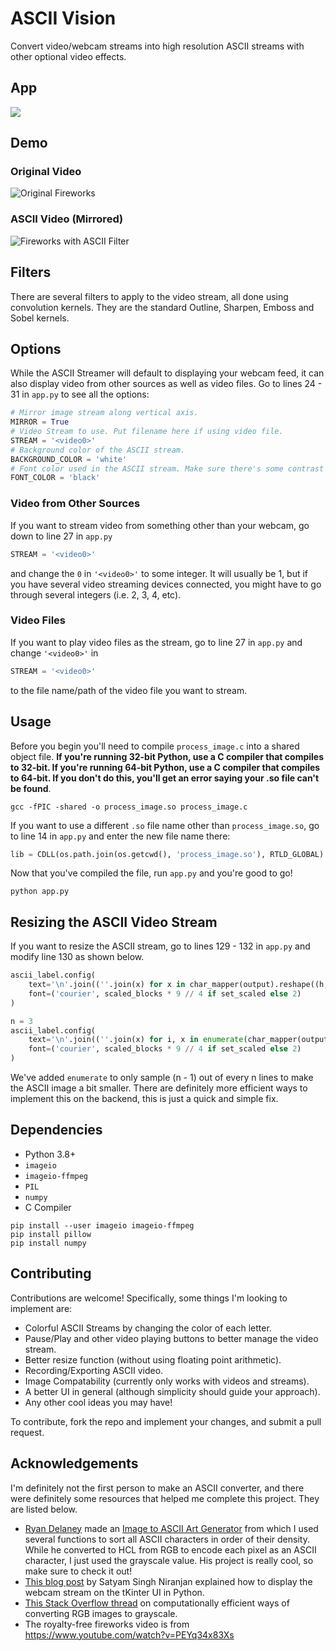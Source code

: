 # ASCII Vision

Convert video/webcam streams into high resolution ASCII streams with other optional video effects.

## App

<img src="Documentation/App-Demo.gif"/>

## Demo

### Original Video

<img src="Documentation/fireworks.gif" alt="Original Fireworks">

### ASCII Video (Mirrored)

<img src="Documentation/ASCII.gif" alt="Fireworks with ASCII Filter">

## Filters

There are several filters to apply to the video stream, all done using convolution kernels. They are the standard Outline, Sharpen, Emboss and Sobel kernels.

## Options

While the ASCII Streamer will default to displaying your webcam feed, it can also display video from other sources as well as video files. Go to lines 24 - 31 in `app.py` to see all the options:

```python
# Mirror image stream along vertical axis.
MIRROR = True
# Video Stream to use. Put filename here if using video file.
STREAM = '<video0>'
# Background color of the ASCII stream.
BACKGROUND_COLOR = 'white'
# Font color used in the ASCII stream. Make sure there's some contrast between the two.
FONT_COLOR = 'black'
```

### Video from Other Sources

If you want to stream video from something other than your webcam, go down to line 27 in `app.py`

```python
STREAM = '<video0>'
```

and change the `0` in `'<video0>'` to some integer. It will usually be 1, but if you have several video streaming devices connected, you might have to go through several integers (i.e. 2, 3, 4, etc).

### Video Files

If you want to play video files as the stream, go to line 27 in `app.py` and change `'<video0>'` in

```python
STREAM = '<video0>'
```

to the file name/path of the video file you want to stream.

## Usage

Before you begin you'll need to compile `process_image.c` into a shared object file. **If you're running 32-bit Python, use a C compiler that compiles to 32-bit. If you're running 64-bit Python, use a C compiler that compiles to 64-bit. If you don't do this, you'll get an error saying your .so file can't be found**.

```
gcc -fPIC -shared -o process_image.so process_image.c
```

If you want to use a different `.so` file name other than `process_image.so`, go to line 14 in `app.py` and enter the new file name there:

```python
lib = CDLL(os.path.join(os.getcwd(), 'process_image.so'), RTLD_GLOBAL)
```

Now that you've compiled the file, run `app.py` and you're good to go!

```
python app.py
```

## Resizing the ASCII Video Stream

If you want to resize the ASCII stream, go to lines 129 - 132 in `app.py` and modify line 130 as shown below.

```python
ascii_label.config(
    text='\n'.join((''.join(x) for x in char_mapper(output).reshape((h, w)))),
    font=('courier', scaled_blocks * 9 // 4 if set_scaled else 2)
)

n = 3
ascii_label.config(
    text='\n'.join((''.join(x) for i, x in enumerate(char_mapper(output).reshape((h, w))) if i % n)),
    font=('courier', scaled_blocks * 9 // 4 if set_scaled else 2)
)
```

We've added `enumerate` to only sample (n - 1) out of every n lines to make the ASCII image a bit smaller. There are definitely more efficient ways to implement this on the backend, this is just a quick and simple fix.

## Dependencies

* Python 3.8+
* `imageio`
* `imageio-ffmpeg`
* `PIL`
* `numpy`
* C Compiler

```
pip install --user imageio imageio-ffmpeg
pip install pillow
pip install numpy
```

## Contributing

Contributions are welcome! Specifically, some things I'm looking to implement are:

* Colorful ASCII Streams by changing the color of each letter.
* Pause/Play and other video playing buttons to better manage the video stream.
* Better resize function (without using floating point arithmetic).
* Recording/Exporting ASCII video.
* Image Compatability (currently only works with videos and streams).
* A better UI in general (although simplicity should guide your approach).
* Any other cool ideas you may have!

To contribute, fork the repo and implement your changes, and submit a pull request.

## Acknowledgements

I'm definitely not the first person to make an ASCII converter, and there were definitely some resources that helped me complete this project. They are listed below.

* [Ryan Delaney](https://github.com/Vitineth?tab=followers) made an [Image to ASCII Art Generator](https://github.com/Vitineth/ascii-art-generator) from which I used several functions to sort all ASCII characters in order of their density. While he converted to HCL from RGB to encode each pixel as an ASCII character, I just used the grayscale value. His project is really cool, so make sure to check it out!
* [This blog post](https://www.codespeedy.com/video-streaming-in-tkinter-with-python/) by Satyam Singh Niranjan explained how to display the webcam stream on the tKinter UI in Python.
* [This Stack Overflow thread](https://stackoverflow.com/questions/596216/formula-to-determine-perceived-brightness-of-rgb-color) on computationally efficient ways of converting RGB images to grayscale.
* The royalty-free fireworks video is from https://www.youtube.com/watch?v=PEYq34x83Xs